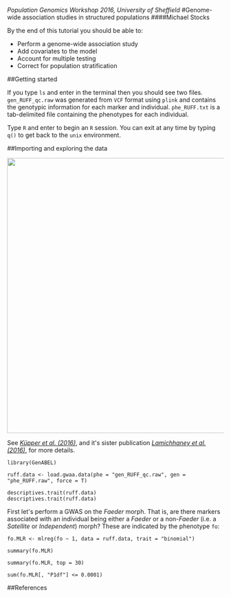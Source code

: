 *Population Genomics Workshop 2016, University of Sheffield*
#Genome-wide association studies in structured populations
####Michael Stocks

By the end of this tutorial you should be able to:

* Perform a genome-wide association study
* Add covariates to the model
* Account for multiple testing
* Correct for population stratification

##Getting started

If you type `ls` and enter in the terminal then you should see two files. `gen_RUFF_qc.raw` was generated from `VCF` format using `plink` and contains the genotypic information for each marker and individual. `phe_RUFF.txt` is a tab-delimited file containing the phenotypes for each individual.

Type `R` and enter to begin an `R` session. You can exit at any time by typing `q()` to get back to the `unix` environment.

##Importing and exploring the data
<p align="center">
<img src="https://github.com/mspopgen/genomics-workshop2016/blob/master/ruff-sys.png" width="640" align="center">
</p>

See [*Küpper et al. (2016)*](http://www.nature.com/ng/journal/v48/n1/full/ng.3443.html), and it's sister publication [*Lamichhaney et al. (2016)*](http://www.nature.com/ng/journal/v48/n1/full/ng.3430.html), for more details.

```{r }
library(GenABEL)
```

```{r }
ruff.data <- load.gwaa.data(phe = "gen_RUFF_qc.raw", gen = "phe_RUFF.raw", force = T)
```

```{r }
descriptives.trait(ruff.data)
descriptives.trait(ruff.data)
```


First let's perform a GWAS on the *Faeder* morph. That is, are there markers associated with an individual being either a *Faeder* or a non-*Faeder* (i.e. a *Satellite* or *Independent*) morph? These are indicated by the phenotype `fo`:
```{r }
fo.MLR <- mlreg(fo ~ 1, data = ruff.data, trait = "binomial")
```

```{r }
summary(fo.MLR)

summary(fo.MLR, top = 30)
```

```{r }
sum(fo.MLR[, "P1df"] <= 0.0001)
```
##References

